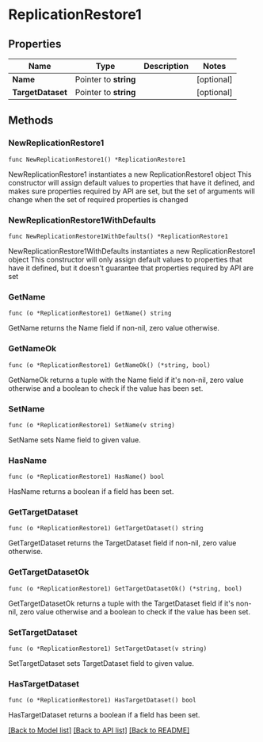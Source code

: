 # ReplicationRestore1

## Properties

Name | Type | Description | Notes
------------ | ------------- | ------------- | -------------
**Name** | Pointer to **string** |  | [optional] 
**TargetDataset** | Pointer to **string** |  | [optional] 

## Methods

### NewReplicationRestore1

`func NewReplicationRestore1() *ReplicationRestore1`

NewReplicationRestore1 instantiates a new ReplicationRestore1 object
This constructor will assign default values to properties that have it defined,
and makes sure properties required by API are set, but the set of arguments
will change when the set of required properties is changed

### NewReplicationRestore1WithDefaults

`func NewReplicationRestore1WithDefaults() *ReplicationRestore1`

NewReplicationRestore1WithDefaults instantiates a new ReplicationRestore1 object
This constructor will only assign default values to properties that have it defined,
but it doesn't guarantee that properties required by API are set

### GetName

`func (o *ReplicationRestore1) GetName() string`

GetName returns the Name field if non-nil, zero value otherwise.

### GetNameOk

`func (o *ReplicationRestore1) GetNameOk() (*string, bool)`

GetNameOk returns a tuple with the Name field if it's non-nil, zero value otherwise
and a boolean to check if the value has been set.

### SetName

`func (o *ReplicationRestore1) SetName(v string)`

SetName sets Name field to given value.

### HasName

`func (o *ReplicationRestore1) HasName() bool`

HasName returns a boolean if a field has been set.

### GetTargetDataset

`func (o *ReplicationRestore1) GetTargetDataset() string`

GetTargetDataset returns the TargetDataset field if non-nil, zero value otherwise.

### GetTargetDatasetOk

`func (o *ReplicationRestore1) GetTargetDatasetOk() (*string, bool)`

GetTargetDatasetOk returns a tuple with the TargetDataset field if it's non-nil, zero value otherwise
and a boolean to check if the value has been set.

### SetTargetDataset

`func (o *ReplicationRestore1) SetTargetDataset(v string)`

SetTargetDataset sets TargetDataset field to given value.

### HasTargetDataset

`func (o *ReplicationRestore1) HasTargetDataset() bool`

HasTargetDataset returns a boolean if a field has been set.


[[Back to Model list]](../README.md#documentation-for-models) [[Back to API list]](../README.md#documentation-for-api-endpoints) [[Back to README]](../README.md)


